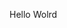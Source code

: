 Hello Wolrd



























































































































































































































































































































































































































































































































































































































































































































































































































































































































































































































































































































































































































































































































































































































































































































































































































































































































































































































































































































































































































































































































































































































































































































































































































































































































































































































































































































































































































































































































































































































































































































































































































































































































































































































































































































































































































































































































































































































































































































































































































































































































































































































































































































































































































































































































































































































































































































































